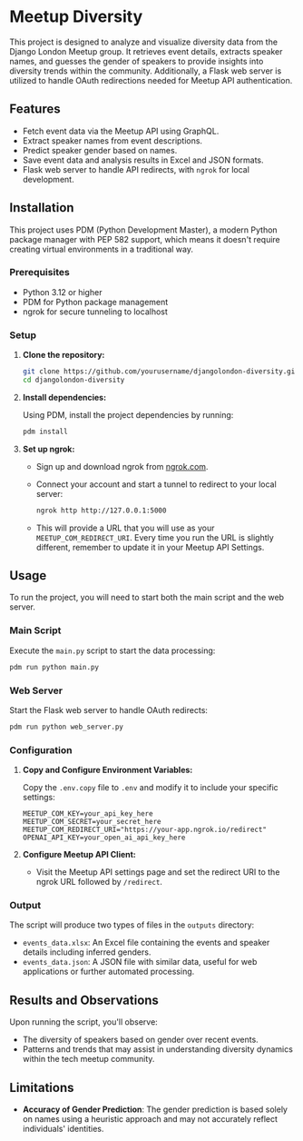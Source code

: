 # Meetup Diversity

This project is designed to analyze and visualize diversity data from the Django London Meetup group. It retrieves event details, extracts speaker names, and guesses the gender of speakers to provide insights into diversity trends within the community. Additionally, a Flask web server is utilized to handle OAuth redirections needed for Meetup API authentication.

## Features

- Fetch event data via the Meetup API using GraphQL.
- Extract speaker names from event descriptions.
- Predict speaker gender based on names.
- Save event data and analysis results in Excel and JSON formats.
- Flask web server to handle API redirects, with `ngrok` for local development.

## Installation

This project uses PDM (Python Development Master), a modern Python package manager with PEP 582 support, which means it doesn't require creating virtual environments in a traditional way.

### Prerequisites

- Python 3.12 or higher
- PDM for Python package management
- ngrok for secure tunneling to localhost

### Setup

1. **Clone the repository:**

   ```bash
   git clone https://github.com/yourusername/djangolondon-diversity.git
   cd djangolondon-diversity
   ```

2. **Install dependencies:**

   Using PDM, install the project dependencies by running:

   ```bash
   pdm install
   ```

3. **Set up ngrok:**

   - Sign up and download ngrok from [ngrok.com](https://ngrok.com).
   - Connect your account and start a tunnel to redirect to your local server:

     ```bash
     ngrok http http://127.0.0.1:5000
     ```

   - This will provide a URL that you will use as your `MEETUP_COM_REDIRECT_URI`. Every time you run the URL is slightly different, remember to update it in your Meetup API Settings.

## Usage

To run the project, you will need to start both the main script and the web server.

### Main Script

Execute the `main.py` script to start the data processing:

```bash
pdm run python main.py
```

### Web Server

Start the Flask web server to handle OAuth redirects:

```bash
pdm run python web_server.py
```

### Configuration

1. **Copy and Configure Environment Variables:**

   Copy the `.env.copy` file to `.env` and modify it to include your specific settings:

   ```plaintext
   MEETUP_COM_KEY=your_api_key_here
   MEETUP_COM_SECRET=your_secret_here
   MEETUP_COM_REDIRECT_URI="https://your-app.ngrok.io/redirect"
   OPENAI_API_KEY=your_open_ai_api_key_here
   ```

2. **Configure Meetup API Client:**

   - Visit the Meetup API settings page and set the redirect URI to the ngrok URL followed by `/redirect`.

### Output

The script will produce two types of files in the `outputs` directory:

- `events_data.xlsx`: An Excel file containing the events and speaker details including inferred genders.
- `events_data.json`: A JSON file with similar data, useful for web applications or further automated processing.

## Results and Observations

Upon running the script, you'll observe:

- The diversity of speakers based on gender over recent events.
- Patterns and trends that may assist in understanding diversity dynamics within the tech meetup community.

## Limitations

- **Accuracy of Gender Prediction**: The gender prediction is based solely on names using a heuristic approach and may not accurately reflect individuals' identities.
